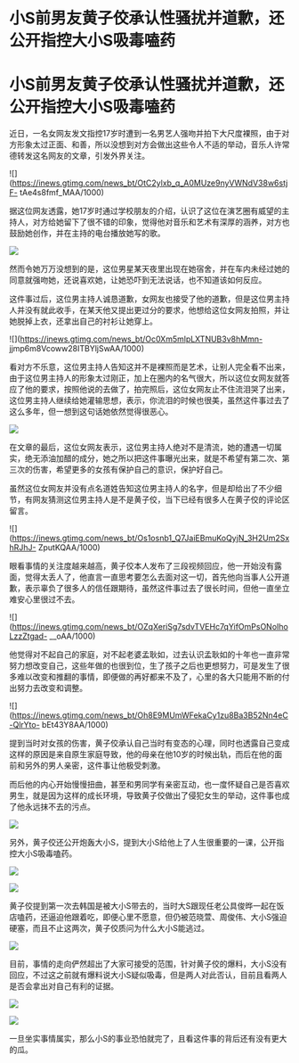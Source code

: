 # 小S前男友黄子佼承认性骚扰并道歉，还公开指控大小S吸毒嗑药

# 小S前男友黄子佼承认性骚扰并道歉，还公开指控大小S吸毒嗑药

近日，一名女网友发文指控17岁时遭到一名男艺人强吻并拍下大尺度裸照，由于对方形象太过正面、和善，所以没想到对方会做出这些令人不适的举动，音乐人许常德转发这名网友的文章，引发外界关注。

![](https://inews.gtimg.com/news_bt/OtC2ylxb_q_A0MUze9nyVWNdV38w6stjF-
tAe4s8fmf_MAA/1000)

据这位网友透露，她17岁时通过学校朋友的介绍，认识了这位在演艺圈有威望的主持人，对方给她留下了很不错的印象，觉得他对音乐和艺术有深厚的涵养，对方也鼓励她创作，并在主持的电台播放她写的歌。

![](https://inews.gtimg.com/news_bt/ONbGo7I0YwtufklemxKZPhre2VUC_FNUAXCuyLIMix4sUAA/1000)

然而令她万万没想到的是，这位男星某天夜里出现在她宿舍，并在车内未经过她的同意就强吻她，还说喜欢她，让她恐吓到无法说话，也不知道该如何反应。

这件事过后，这位男主持人诚恳道歉，女网友也接受了他的道歉，但是这位男主持人并没有就此收手，在某天他又提出更过分的要求，他想给这位女网友拍照，并让她脱掉上衣，还拿出自己的衬衫让她穿上。

![](https://inews.gtimg.com/news_bt/Oc0Xm5mlpLXTNUB3v8hMmn-
jjmp6m8Vcoww28ITBYljSwAA/1000)

看对方不乐意，这位男主持人告知这并不是裸照而是艺术，让别人完全看不出来，由于这位男主持人的形象太过刚正，加上在圈内的名气很大，所以这位女网友就答应了他的要求，按照他说的去做了，拍完照后，这位女网友止不住流泪哭了出来，这位男主持人继续给她灌输思想，表示，你流泪的时候也很美，虽然这件事过去了这么多年，但一想到这句话她依然觉得很恶心。

![](https://inews.gtimg.com/news_bt/OuoiX6v0ZIzkI_mvYrvYX7NPi94DdhcAeVqdu8UGyo0rsAA/1000)

在文章的最后，这位女网友表示，这位男主持人绝对不是清流，她的遭遇一切属实，绝无添油加醋的成分，她之所以把这件事曝光出来，就是不希望有第二次、第三次的伤害，希望更多的女孩有保护自己的意识，保护好自己。

虽然这位女网友并没有点名道姓告知这位男主持人的名字，但是却给出了不少细节，有网友猜测这位男主持人是不是黄子佼，当下已经有很多人在黄子佼的评论区留言。

![](https://inews.gtimg.com/news_bt/Os1osnb1_Q7JaiEBmuKoQyjN_3H2Um2SxhRJhJ-
ZputKQAA/1000)

眼看事情的关注度越来越高，黄子佼本人发布了三段视频回应，他一开始没有露面，觉得太丢人了，他直言一直思考要怎么去面对这一切，首先他向当事人公开道歉，表示辜负了很多人的信任跟期待，虽然这件事过去了很长时间，但他一直坐立难安心里很过不去。

![](https://inews.gtimg.com/news_bt/OZqXeriSg7sdvTVEHc7qYifOmPsONoIhoLzzZtgad-
__oAA/1000)

他觉得对不起自己的家庭，对不起老婆孟耿如，过去认识孟耿如的十年也一直非常努力想改变自己，这些年做的也很到位，生了孩子之后也更想努力，可是发生了很多难以改变和推翻的事情，即便做的再好都来不及了，心里的各大只能用不断的付出努力去改变和调整。

![](https://inews.gtimg.com/news_bt/Oh8E9MUmWFekaCy1zu8Ba3B52Nn4eC-QlrYto-
bEt43Y8AA/1000)

提到当时对女孩的伤害，黄子佼承认自己当时有变态的心理，同时也透露自己变成这样的原因是来自原生家庭导致，他的母亲在他10岁的时候出轨，而后在他的面前和另外的男人亲密，这件事让他极受刺激。

而后他的内心开始慢慢扭曲，甚至和男同学有亲密互动，也一度怀疑自己是否喜欢男生，就是因为这样的成长环境，导致黄子佼做出了侵犯女生的举动，这件事也成了他永远抹不去的污点。

![](https://inews.gtimg.com/news_bt/OTwNbvfbbc77HNN9tVnvlgQ9_vRWNO9VHa9oJu1w0_WsoAA/1000)

另外，黄子佼还公开炮轰大小S，提到大小S给他上了人生很重要的一课，公开指控大小S吸毒嗑药。

![](https://inews.gtimg.com/news_bt/OCrAaro8l1LnAggWO4CqZIbfffhGi8VAzBFYwt7RQdEy8AA/1000)

![](https://inews.gtimg.com/news_bt/O4MCqf6delnRQKuWLtiIdlQ6LSludQQgpadKaaglyzvyIAA/1000)

黄子佼提到第一次去韩国是被大小S带去的，当时大S跟现任老公具俊晔一起在饭店嗑药，还逼迫他跟着吃，即便心里不愿意，但仍被范晓萱、周俊伟、大小S强迫硬塞，而且不止这两次，黄子佼质问为什么大小S能逃过。

![](https://inews.gtimg.com/news_bt/OkgF8OJwacCpVFbQAISRM-3m-VjyABSePzZANWUk2xl98AA/1000)

目前，事情的走向俨然超出了大家可接受的范围，针对黄子佼的爆料，大小S没有回应，不过这之前就有爆料说大小S疑似吸毒，但是两人对此否认，目前且看两人是否会拿出对自己有利的证据。

![](https://inews.gtimg.com/news_bt/OsffY7iXXdIb0ZkwR7ddwFctLaLJ4kF3U8N44EMV5TO84AA/1000)

![](https://inews.gtimg.com/news_bt/OS1K18Woykls7WgqXxQFyk4vAWImOYLdInrmEDVWMrOZ0AA/1000)

一旦坐实事情属实，那么小S的事业恐怕就完了，且看这件事的背后还有没有更大的瓜。

